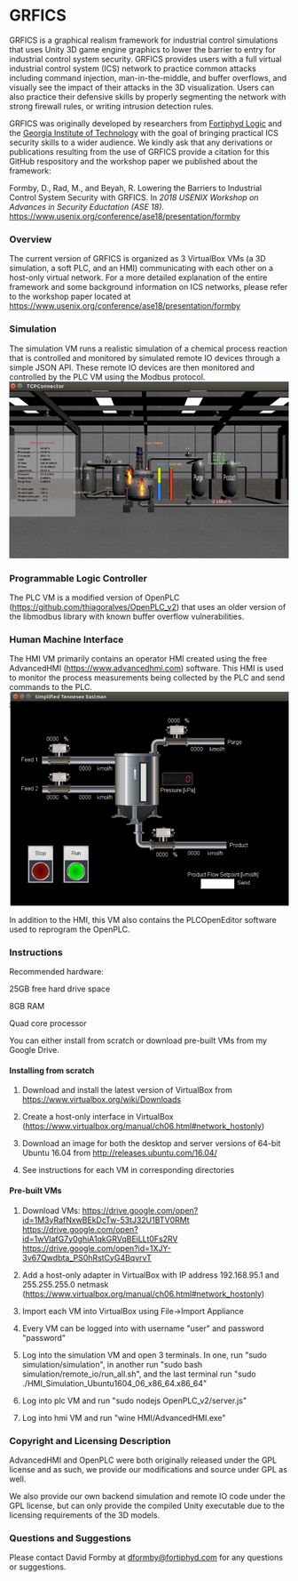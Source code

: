# GRFICS
GRFICS is a graphical realism framework for industrial control simulations that uses Unity 3D game engine graphics to lower the barrier to entry for industrial control system security. GRFICS provides users with a full virtual industrial control system (ICS) network to practice common attacks including command injection, man-in-the-middle, and buffer overflows, and visually see the impact of their attacks in the 3D visualization. Users can also practice their defensive skills by properly segmenting the network with strong firewall rules, or writing intrusion detection rules.


GRFICS was originally developed by researchers from [Fortiphyd Logic](https://fortiphyd.com) and the [Georgia Institute of Technology](http://cap.ece.gatech.edu) with the goal of bringing practical ICS security skills to a wider audience. We kindly ask that any derivations or publications resulting from the use of GRFICS provide a citation for this GitHub respository and the workshop paper we published about the framework:

Formby, D., Rad, M., and Beyah, R. Lowering the Barriers to Industrial Control System Security with GRFICS. In *2018 USENIX Workshop on Advances in Security Eductation (ASE 18)*. https://www.usenix.org/conference/ase18/presentation/formby

### Overview

The current version of GRFICS is organized as 3 VirtualBox VMs (a 3D simulation, a soft PLC, and an HMI) communicating with each other on a host-only virtual network. For a more detailed explanation of the entire framework and some background information on ICS networks, please refer to the workshop paper located at https://www.usenix.org/conference/ase18/presentation/formby

### Simulation

The simulation VM runs a realistic simulation of a chemical process reaction that is controlled and monitored by simulated remote IO devices through a simple JSON API. These remote IO devices are then monitored and controlled by the PLC VM using the Modbus protocol.
![explosion](figures/explosion.png)

### Programmable Logic Controller

The PLC VM is a modified version of OpenPLC (https://github.com/thiagoralves/OpenPLC_v2) that uses an older version of the libmodbus library with known buffer overflow vulnerabilities. 

### Human Machine Interface

The HMI VM primarily contains an operator HMI created using the free AdvancedHMI (https://www.advancedhmi.com) software. This HMI is used to monitor the process measurements being collected by the PLC and send commands to the PLC.
![hmi](figures/hmi.png)

In addition to the HMI, this VM also contains the PLCOpenEditor software used to reprogram the OpenPLC.

### Instructions

Recommended hardware:

25GB free hard drive space

8GB RAM

Quad core processor

You can either install from scratch or download pre-built VMs from my Google Drive. 

#### Installing from scratch

1. Download and install the latest version of VirtualBox from https://www.virtualbox.org/wiki/Downloads

2. Create a host-only interface in VirtualBox (https://www.virtualbox.org/manual/ch06.html#network_hostonly)

3. Download an image for both the desktop and server versions of 64-bit Ubuntu 16.04 from http://releases.ubuntu.com/16.04/

4. See instructions for each VM in corresponding directories

#### Pre-built VMs

1. Download VMs:
https://drive.google.com/open?id=1M3yRafNxwBEkDcTw-53tJ32U1BTV0RMt
https://drive.google.com/open?id=1wVlafG7y0ghiA1qkGRVqBEiLLt0Fs2RV
https://drive.google.com/open?id=1XJY-3v67Qwdbta_PS0hRstCyG4BqvrvT

2. Add a host-only adapter in VirtualBox with IP address 192.168.95.1 and 255.255.255.0 netmask (https://www.virtualbox.org/manual/ch06.html#network_hostonly)

3. Import each VM into VirtualBox using File->Import Appliance

4. Every VM can be logged into with username "user" and password "password"

5. Log into the simulation VM and open 3 terminals. In one, run "sudo simulation/simulation", in another run "sudo bash simulation/remote_io/run_all.sh", and the last terminal run "sudo ./HMI_Simulation_Ubuntu1604_06_x86_64.x86_64"

6. Log into plc VM and run "sudo nodejs OpenPLC_v2/server.js"

7. Log into hmi VM and run "wine HMI/AdvancedHMI.exe"


### Copyright and Licensing Description

AdvancedHMI and OpenPLC were both originally released under the GPL license and as such, we provide our modifications and source under GPL as well.

We also provide our own backend simulation and remote IO code under the GPL license, but can only provide the compiled Unity executable due to the licensing requirements of the 3D models.

### Questions and Suggestions

Please contact David Formby at dformby@fortiphyd.com for any questions or suggestions.